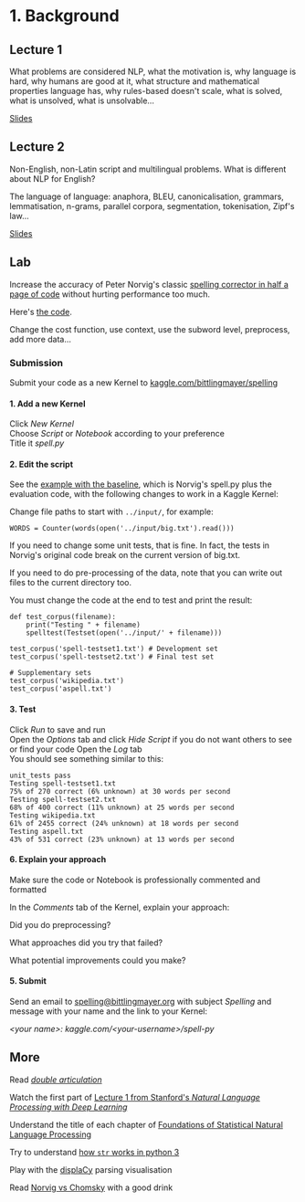 # 1. Background

## Lecture 1

What problems are considered NLP, what the motivation is, why language is hard, why humans are good at it, what structure and mathematical properties language has, why rules-based doesn't scale, what is solved, what is unsolved, what is unsolvable…

[Slides](https://docs.google.com/presentation/d/1PFiCfZj1OwgRlZRMAew91Q-gwkPe0z0jqBRabwqO9ik/edit?usp=sharing)

## Lecture 2

Non-English, non-Latin script and multilingual problems.  What is different about NLP for English?

The language of language: anaphora, BLEU, canonicalisation, grammars, lemmatisation, n-grams, parallel corpora, segmentation, tokenisation, Zipf's law...

[Slides](https://docs.google.com/presentation/d/1_m43ckMWY5PDyo1oPPG5SyLkI-pF7wDfnCwTqoeHAiI/edit?usp=sharing)

## Lab
Increase the accuracy of Peter Norvig's classic [spelling corrector in half a page of code](http://norvig.com/spell-correct.html) without hurting performance too much.

Here's [the code](https://gist.github.com/bittlingmayer/568c04604efff73dbe2c6140c7c87a72).

Change the cost function, use context, use the subword level, preprocess, add more data...

### Submission 

Submit your code as a new Kernel to [kaggle.com/bittlingmayer/spelling](https://kaggle.com/bittlingmayer/spelling)

#### 1. Add a new Kernel  
Click *New Kernel*  
Choose *Script* or *Notebook* according to your preference  
Title it *spell.py*

#### 2. Edit the script
See the [example with the baseline](https://www.kaggle.com/bittlingmayer/spell-py), which is Norvig's spell.py plus the evaluation code, with the following changes to work in a Kaggle Kernel:

Change file paths to start with `../input/`, for example:  
```
WORDS = Counter(words(open('../input/big.txt').read()))
```
If you need to change some unit tests, that is fine.  In fact, the tests in Norvig's original code break on the current version of big.txt.

If you need to do pre-processing of the data, note that you can write out files to the current directory too.

You must change the code at the end to test and print the result:
```
def test_corpus(filename):
    print("Testing " + filename)
    spelltest(Testset(open('../input/' + filename)))     

test_corpus('spell-testset1.txt') # Development set
test_corpus('spell-testset2.txt') # Final test set

# Supplementary sets
test_corpus('wikipedia.txt')
test_corpus('aspell.txt')
```

#### 3. Test
Click *Run* to save and run  
Open the *Options* tab and click *Hide Script* if you do not want others to see or find your code
Open the *Log* tab  
You should see something similar to this:  
```
unit_tests pass
Testing spell-testset1.txt
75% of 270 correct (6% unknown) at 30 words per second
Testing spell-testset2.txt
68% of 400 correct (11% unknown) at 25 words per second
Testing wikipedia.txt
61% of 2455 correct (24% unknown) at 18 words per second
Testing aspell.txt
43% of 531 correct (23% unknown) at 13 words per second 
```

#### 6. Explain your approach

Make sure the code or Notebook is professionally commented and formatted

In the *Comments* tab of the Kernel, explain your approach:

Did you do preprocessing?

What approaches did you try that failed?

What potential improvements could you make?

#### 5. Submit

Send an email to spelling@bittlingmayer.org with subject *Spelling* and message with your name and the link to your Kernel: 

*<your name\>: kaggle.com/<your-username\>/spell-py*


## More

Read [*double articulation*](https://en.wikipedia.org/wiki/Double_articulation)

Watch the first part of [Lecture 1 from Stanford's *Natural Language Processing with Deep Learning*](https://www.youtube.com/watch?v=OQQ-W_63UgQ)  

Understand the title of each chapter of [Foundations of Statistical Natural Language Processing](https://nlp.stanford.edu/fsnlp/)  

Try to understand [how `str` works in python 3](https://docs.python.org/3/howto/unicode.html#python-s-unicode-support)  

Play with the [displaCy](https://demos.explosion.ai/displacy/) parsing visualisation

Read [Norvig vs Chomsky](http://norvig.com/chomsky.html) with a good drink

